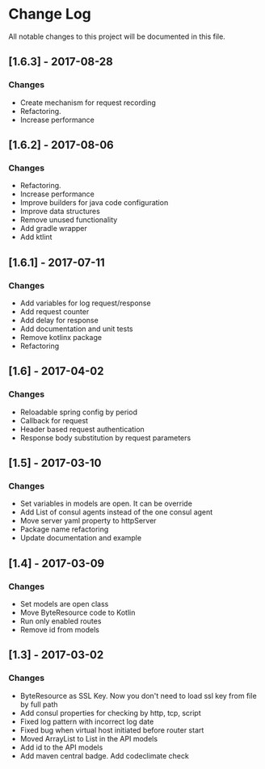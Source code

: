 # Change Log
All notable changes to this project will be documented in this file.

## [1.6.3] - 2017-08-28
### Changes
- Create mechanism for request recording
- Refactoring.
- Increase performance

## [1.6.2] - 2017-08-06
### Changes
- Refactoring.
- Increase performance
- Improve builders for java code configuration
- Improve data structures
- Remove unused functionality
- Add gradle wrapper
- Add ktlint

## [1.6.1] - 2017-07-11
### Changes
- Add variables for log request/response
- Add request counter
- Add delay for response
- Add documentation and unit tests
- Remove kotlinx package
- Refactoring

## [1.6] - 2017-04-02
### Changes
- Reloadable spring config by period
- Callback for request
- Header based request authentication
- Response body substitution by request parameters

## [1.5] - 2017-03-10
### Changes
- Set variables in models are open. It can be override
- Add List of consul agents instead of the one consul agent
- Move server yaml property to httpServer
- Package name refactoring
- Update documentation and example

## [1.4] - 2017-03-09
### Changes
- Set models are open class
- Move ByteResource code to Kotlin
- Run only enabled routes
- Remove id from models

## [1.3] - 2017-03-02
### Changes
- ByteResource as SSL Key. Now you don't need to load ssl key from file by full path
- Add consul properties for checking by http, tcp, script
- Fixed log pattern with incorrect log date
- Fixed bug when virtual host initiated before router start
- Moved ArrayList to List in the API models
- Add id to the API models
- Add maven central badge. Add codeclimate check

